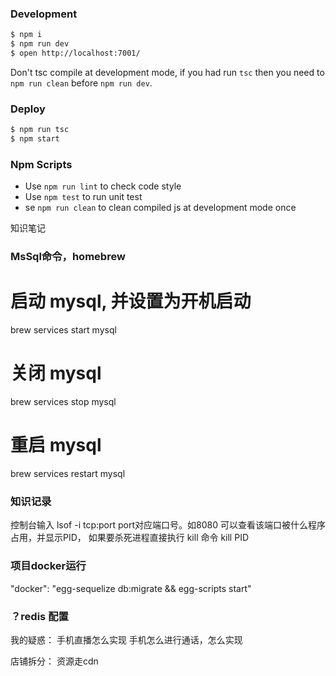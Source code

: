 ### Development

```bash
$ npm i
$ npm run dev
$ open http://localhost:7001/
```

Don't tsc compile at development mode, if you had run `tsc` then you need to `npm run clean` before `npm run dev`.

### Deploy

```bash
$ npm run tsc
$ npm start
```

### Npm Scripts

- Use `npm run lint` to check code style
- Use `npm test` to run unit test
- se `npm run clean` to clean compiled js at development mode once


知识笔记
### MsSql命令，homebrew
  # 启动 mysql, 并设置为开机启动
  brew services start mysql
  # 关闭 mysql
  brew services stop mysql
  # 重启 mysql
  brew services restart mysql

### 知识记录
控制台输入 lsof -i tcp:port 
port对应端口号。如8080
可以查看该端口被什么程序占用，并显示PID，
如果要杀死进程直接执行 kill 命令
kill PID

### 项目docker运行
  "docker": "egg-sequelize db:migrate && egg-scripts start"

### ？redis 配置



<!-- 
一个主账号，
主账号可以开分账号进行管理
 -->

我的疑惑：
手机直播怎么实现
手机怎么进行通话，怎么实现

 店铺拆分：
 资源走cdn
